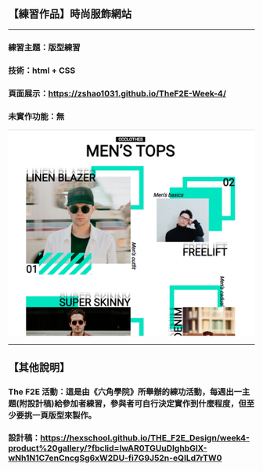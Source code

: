 ## 【練習作品】時尚服飾網站
***
### 練習主題：版型練習
### 技術：html + CSS
### 頁面展示：<https://zshao1031.github.io/TheF2E-Week-4/>
### 未實作功能：無

![預覽縮圖](img/thumbnail.jpg)

***
## 【其他說明】
### The F2E 活動：這是由《六角學院》所舉辦的練功活動，每週出一主題(附設計稿)給參加者練習，參與者可自行決定實作到什麼程度，但至少要挑一頁版型來製作。

### 設計稿：https://hexschool.github.io/THE_F2E_Design/week4-product%20gallery/?fbclid=IwAR0TGUuDIghbGlX-wNh1N1C7enCncgSg6xW2DU-fi7G9J52n-eQILd7rTW0
